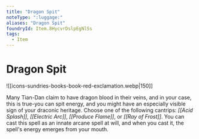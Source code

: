 ```yaml
---
title: "Dragon Spit"
noteType: ":luggage:"
aliases: "Dragon Spit"
foundryId: Item.8HycvrDslpEgNlSs
tags:
  - Item
---
```


# Dragon Spit
![[icons-sundries-books-book-red-exclamation.webp|150]]

Many Tian-Dan claim to have dragon blood in their veins, and in your case, this is true-you can spit energy, and you might have an especially visible sign of your draconic heritage. Choose one of the following cantrips: _[[Acid Splash]]_, _[[Electric Arc]]_, _[[Produce Flame]]_, or _[[Ray of Frost]]_. You can cast this spell as an innate arcane spell at will, and when you cast it, the spell's energy emerges from your mouth.
